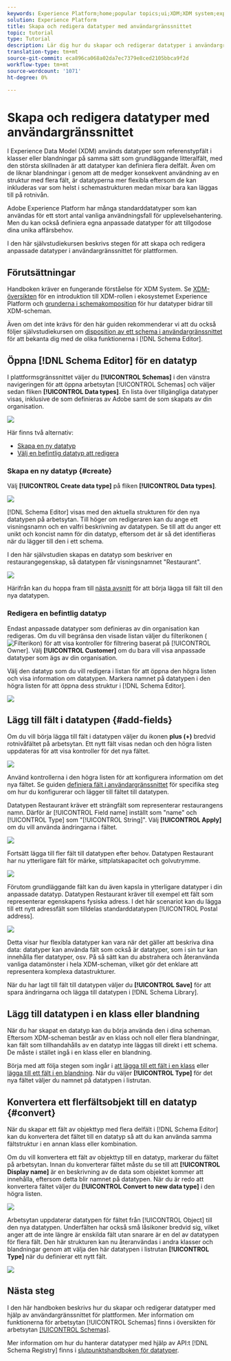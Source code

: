 ```yaml
---
keywords: Experience Platform;home;popular topics;ui;XDM;XDM system;experience data model;Experience data model;Experience Data Model;data model;Data Model;schema registry;Schema Registry;schema;Schema;schemas;Schemas;create;data type;data types;
solution: Experience Platform
title: Skapa och redigera datatyper med användargränssnittet
topic: tutorial
type: Tutorial
description: Lär dig hur du skapar och redigerar datatyper i användargränssnittet i Experience Platform.
translation-type: tm+mt
source-git-commit: eca896ca068a02da7ec7379e8ced2105bbca9f2d
workflow-type: tm+mt
source-wordcount: '1071'
ht-degree: 0%

---
```



# Skapa och redigera datatyper med användargränssnittet

I Experience Data Model (XDM) används datatyper som referenstypfält i klasser eller blandningar på samma sätt som grundläggande litteralfält, med den största skillnaden är att datatyper kan definiera flera delfält. Även om de liknar blandningar i genom att de medger konsekvent användning av en struktur med flera fält, är datatyperna mer flexibla eftersom de kan inkluderas var som helst i schemastrukturen medan mixar bara kan läggas till på rotnivån.

Adobe Experience Platform har många standarddatatyper som kan användas för ett stort antal vanliga användningsfall för upplevelsehantering. Men du kan också definiera egna anpassade datatyper för att tillgodose dina unika affärsbehov.

I den här självstudiekursen beskrivs stegen för att skapa och redigera anpassade datatyper i användargränssnittet för plattformen.

## Förutsättningar

Handboken kräver en fungerande förståelse för XDM System. Se [XDM-översikten](../../home.md) för en introduktion till XDM-rollen i ekosystemet Experience Platform och [grunderna i schemakomposition](../../schema/composition.md) för hur datatyper bidrar till XDM-scheman.

Även om det inte krävs för den här guiden rekommenderar vi att du också följer självstudiekursen om [disposition av ett schema i användargränssnittet](../../tutorials/create-schema-ui.md) för att bekanta dig med de olika funktionerna i [!DNL Schema Editor].

## Öppna [!DNL Schema Editor] för en datatyp

I plattformsgränssnittet väljer du **[!UICONTROL Schemas]** i den vänstra navigeringen för att öppna arbetsytan [!UICONTROL Schemas] och väljer sedan fliken **[!UICONTROL Data types]**. En lista över tillgängliga datatyper visas, inklusive de som definieras av Adobe samt de som skapats av din organisation.

![](../../images/ui/resources/data-types/data-types-tab.png)

Här finns två alternativ:

- [Skapa en ny datatyp](#create)
- [Välj en befintlig datatyp att redigera](#edit)

### Skapa en ny datatyp {#create}

Välj **[!UICONTROL Create data type]** på fliken **[!UICONTROL Data types]**.

![](../../images/ui/resources/data-types/create.png)

[!DNL Schema Editor] visas med den aktuella strukturen för den nya datatypen på arbetsytan. Till höger om redigeraren kan du ange ett visningsnamn och en valfri beskrivning av datatypen. Se till att du anger ett unikt och koncist namn för din datatyp, eftersom det är så det identifieras när du lägger till den i ett schema.

I den här självstudien skapas en datatyp som beskriver en restaurangegenskap, så datatypen får visningsnamnet &quot;Restaurant&quot;.

![](../../images/ui/resources/data-types/data-type-properties.png)

Härifrån kan du hoppa fram till [nästa avsnitt](#add-fields) för att börja lägga till fält till den nya datatypen.

### Redigera en befintlig datatyp

Endast anpassade datatyper som definieras av din organisation kan redigeras. Om du vill begränsa den visade listan väljer du filterikonen (![Filterikon](../../images/ui/resources/data-types/filter.png)) för att visa kontroller för filtrering baserat på [!UICONTROL Owner]. Välj **[!UICONTROL Customer]** om du bara vill visa anpassade datatyper som ägs av din organisation.

Välj den datatyp som du vill redigera i listan för att öppna den högra listen och visa information om datatypen. Markera namnet på datatypen i den högra listen för att öppna dess struktur i [!DNL Schema Editor].

![](../../images/ui/resources/data-types/edit.png)

## Lägg till fält i datatypen {#add-fields}

Om du vill börja lägga till fält i datatypen väljer du ikonen **plus (+)** bredvid rotnivåfältet på arbetsytan. Ett nytt fält visas nedan och den högra listen uppdateras för att visa kontroller för det nya fältet.

![](../../images/ui/resources/data-types/new-field.png)

Använd kontrollerna i den högra listen för att konfigurera information om det nya fältet. Se guiden [definiera fält i användargränssnittet](../fields/overview.md#define) för specifika steg om hur du konfigurerar och lägger till fältet till datatypen.

Datatypen Restaurant kräver ett strängfält som representerar restaurangens namn. Därför är [!UICONTROL Field name] inställt som &quot;name&quot; och [!UICONTROL Type] som &quot;[!UICONTROL String]&quot;. Välj **[!UICONTROL Apply]** om du vill använda ändringarna i fältet.

![](../../images/ui/resources/data-types/name-field.png)

Fortsätt lägga till fler fält till datatypen efter behov. Datatypen Restaurant har nu ytterligare fält för märke, sittplatskapacitet och golvutrymme.

![](../../images/ui/resources/data-types/more-fields.png)

Förutom grundläggande fält kan du även kapsla in ytterligare datatyper i din anpassade datatyp. Datatypen Restaurant kräver till exempel ett fält som representerar egenskapens fysiska adress. I det här scenariot kan du lägga till ett nytt adressfält som tilldelas standarddatatypen [!UICONTROL Postal address].

![](../../images/ui/resources/data-types/address-field.png)

Detta visar hur flexibla datatyper kan vara när det gäller att beskriva dina data: datatyper kan använda fält som också är datatyper, som i sin tur kan innehålla fler datatyper, osv. På så sätt kan du abstrahera och återanvända vanliga datamönster i hela XDM-scheman, vilket gör det enklare att representera komplexa datastrukturer.

När du har lagt till fält till datatypen väljer du **[!UICONTROL Save]** för att spara ändringarna och lägga till datatypen i [!DNL Schema Library].

## Lägg till datatypen i en klass eller blandning

När du har skapat en datatyp kan du börja använda den i dina scheman. Eftersom XDM-scheman består av en klass och noll eller flera blandningar, kan fält som tillhandahålls av en datatyp inte läggas till direkt i ett schema. De måste i stället ingå i en klass eller en blandning.

Börja med att följa stegen som ingår i [att lägga till ett fält i en klass](./classes.md#add-fields) eller [lägga till ett fält i en blandning](./mixins.md#add-fields). När du väljer **[!UICONTROL Type]** för det nya fältet väljer du namnet på datatypen i listrutan.

## Konvertera ett flerfältsobjekt till en datatyp {#convert}

När du skapar ett fält av objekttyp med flera delfält i [!DNL Schema Editor] kan du konvertera det fältet till en datatyp så att du kan använda samma fältstruktur i en annan klass eller kombination.

Om du vill konvertera ett fält av objekttyp till en datatyp, markerar du fältet på arbetsytan. Innan du konverterar fältet måste du se till att **[!UICONTROL Display name]** är en beskrivning av de data som objektet kommer att innehålla, eftersom detta blir namnet på datatypen. När du är redo att konvertera fältet väljer du **[!UICONTROL Convert to new data type]** i den högra listen.

![](../../images/ui/resources/data-types/convert-object.png)

Arbetsytan uppdaterar datatypen för fältet från [!UICONTROL Object] till den nya datatypen. Underfälten har också små låsikoner bredvid sig, vilket anger att de inte längre är enskilda fält utan snarare är en del av datatypen för flera fält. Den här strukturen kan nu återanvändas i andra klasser och blandningar genom att välja den här datatypen i listrutan **[!UICONTROL Type]** när du definierar ett nytt fält.

![](../../images/ui/resources/data-types/converted.png)

## Nästa steg

I den här handboken beskrivs hur du skapar och redigerar datatyper med hjälp av användargränssnittet för plattformen. Mer information om funktionerna för arbetsytan [!UICONTROL Schemas] finns i översikten för arbetsytan [[!UICONTROL Schemas]](../overview.md).

Mer information om hur du hanterar datatyper med hjälp av API:t [!DNL Schema Registry] finns i [slutpunktshandboken för datatyper](../../api/data-types.md).
